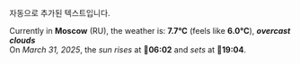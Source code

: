 
자동으로 추가된 텍스트입니다.

<!--START_SECTION:weather:moscow-->
Currently in **Moscow** (RU), the weather is: **7.7°C** (feels like **6.0°C**), ***overcast clouds***<br/>
On *March 31, 2025*, the *sun rises* at 🌅**06:02** and *sets* at 🌇**19:04**.
<!--END_SECTION:weather-->
